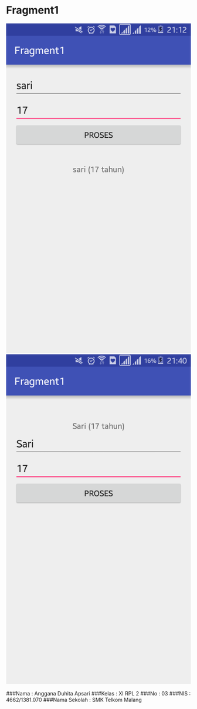 # Fragment1

![screenshot1](https://github.com/Angganada/Fragment1/blob/master/f1.png)
![screenshot2](https://github.com/Angganada/Fragment1/blob/master/f1-.png)

###Nama  : Anggana Duhita Apsari
###Kelas : XI RPL 2
###No    : 03
###NIS   : 4662/1381.070
###Nama Sekolah  : SMK Telkom Malang
